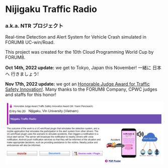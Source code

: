 # Nijigaku Traffic Radio

### a.k.a. NTR プロジェクト

Real-time Detection and Alert System for Vehicle Crash simulated in FORUM8 UC-win/Road.

This project was created for the 10th Cloud Programming World Cup by FORUM8.

**Oct 14th, 2022 update:** we get to Tokyo, Japan this November! 一緒に 日本 へ 行きましょう!

**Nov 17th, 2022 update:** we got an [Honorable Judge Award for Traffic Safety Innovation!](https://cpwc.forum8.co.jp/english/index2022.htm#hj-04). Many thanks to the FORUM8 Company, CPWC judges and staffs for this honor!

![](prize.png)
